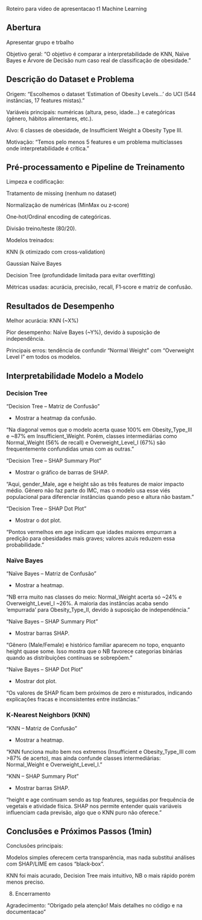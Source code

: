 Roteiro para video de apresentacao t1 Machine Learning

## Abertura

Apresentar grupo e trbalho 

Objetivo geral: “O objetivo é comparar a interpretabilidade de KNN, Naïve Bayes e Árvore de Decisão num caso real de classificação de obesidade.”

## Descrição do Dataset e Problema 

Origem: “Escolhemos o dataset ‘Estimation of Obesity Levels…’ do UCI (544 instâncias, 17 features mistas).”

Variáveis principais: numéricas (altura, peso, idade…) e categóricas (gênero, hábitos alimentares, etc.).

Alvo: 6 classes de obesidade, de Insufficient Weight a Obesity Type III.

Motivação: “Temos pelo menos 5 features e um problema multiclasses onde interpretabilidade é crítica.”

## Pré‑processamento e Pipeline de Treinamento 

Limpeza e codificação:

Tratamento de missing (nenhum no dataset)

Normalização de numéricas (MinMax ou z‑score)

One‑hot/Ordinal encoding de categóricas.

Divisão treino/teste (80/20).

Modelos treinados:

KNN (k otimizado com cross‑validation)

Gaussian Naïve Bayes

Decision Tree (profundidade limitada para evitar overfitting)

Métricas usadas: acurácia, precisão, recall, F1‑score e matriz de confusão.

## Resultados de Desempenho 

Melhor acurácia: KNN (~X%)

Pior desempenho: Naïve Bayes (~Y%), devido à suposição de independência.

Principais erros: tendência de confundir “Normal Weight” com “Overweight Level I” em todos os modelos.

## Interpretabilidade Modelo a Modelo 

### Decision Tree
“Decision Tree – Matriz de Confusão”

- Mostrar a heatmap da confusão.


“Na diagonal vemos que o modelo acerta quase 100% em Obesity_Type_III e ~87% em Insufficient_Weight.
Porém, classes intermediárias como Normal_Weight (56% de recall) e Overweight_Level_I (67%) são frequentemente confundidas umas com as outras.”

“Decision Tree – SHAP Summary Plot”

- Mostrar o gráfico de barras de SHAP.

“Aqui, gender_Male, age e height são as três features de maior impacto médio.
Gênero não faz parte do IMC, mas o modelo usa esse viés populacional para diferenciar instâncias quando peso e altura não bastam.”

“Decision Tree – SHAP Dot Plot”

- Mostrar o dot plot.

“Pontos vermelhos em age indicam que idades maiores empurram a predição para obesidades mais graves; valores azuis reduzem essa probabilidade.”

### Naïve Bayes
“Naïve Bayes – Matriz de Confusão”

- Mostrar a heatmap.

“NB erra muito nas classes do meio: Normal_Weight acerta só ~24% e Overweight_Level_I ~26%.
A maioria das instâncias acaba sendo ‘empurrada’ para Obesity_Type_II, devido à suposição de independência.”

“Naïve Bayes – SHAP Summary Plot”

- Mostrar barras SHAP.

“Gênero (Male/Female) e histórico familiar aparecem no topo, enquanto height quase some.
Isso mostra que o NB favorece categorias binárias quando as distribuições contínuas se sobrepõem.”

“Naïve Bayes – SHAP Dot Plot”

- Mostrar dot plot.

“Os valores de SHAP ficam bem próximos de zero e misturados, indicando explicações fracas e inconsistentes entre instâncias.”

### K‑Nearest Neighbors (KNN)
“KNN – Matriz de Confusão”

- Mostrar a heatmap.

“KNN funciona muito bem nos extremos (Insufficient e Obesity_Type_III com >87% de acerto), mas ainda confunde classes intermediárias: Normal_Weight e Overweight_Level_I.”

“KNN – SHAP Summary Plot”

- Mostrar barras SHAP.

“height e age continuam sendo as top features, seguidas por frequência de vegetais e atividade física.
SHAP nos permite entender quais variáveis influenciam cada previsão, algo que o KNN puro não oferece.”


## Conclusões e Próximos Passos (1min)

Conclusões principais:

Modelos simples oferecem certa transparência, mas nada substitui análises com SHAP/LIME em casos “black‑box”.

KNN foi mais acurado, Decision Tree mais intuitivo, NB o mais rápido porém menos preciso.


8. Encerramento 

Agradecimento: “Obrigado pela atenção! Mais detalhes no código e na documentacao”


